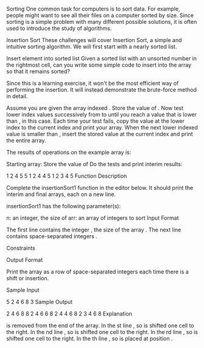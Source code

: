 Sorting
One common task for computers is to sort data. For example, people might want to see all their files on a computer sorted by size. Since sorting is a simple problem with many different possible solutions, it is often used to introduce the study of algorithms.

Insertion Sort
These challenges will cover Insertion Sort, a simple and intuitive sorting algorithm. We will first start with a nearly sorted list.

Insert element into sorted list
Given a sorted list with an unsorted number  in the rightmost cell, can you write some simple code to insert  into the array so that it remains sorted?

Since this is a learning exercise, it won't be the most efficient way of performing the insertion. It will instead demonstrate the brute-force method in detail.

Assume you are given the array  indexed . Store the value of . Now test lower index values successively from  to  until you reach a value that is lower than ,  in this case. Each time your test fails, copy the value at the lower index to the current index and print your array. When the next lower indexed value is smaller than , insert the stored value at the current index and print the entire array.

The results of operations on the example array is:

Starting array: 
Store the value of  Do the tests and print interim results:

1 2 4 5 5
1 2 4 4 5
1 2 3 4 5
Function Description

Complete the insertionSort1 function in the editor below. It should print the interim and final arrays, each on a new line.

insertionSort1 has the following parameter(s):

n: an integer, the size of 
arr: an array of integers to sort
Input Format

The first line contains the integer , the size of the array .
The next line contains  space-separated integers .

Constraints



Output Format

Print the array as a row of space-separated integers each time there is a shift or insertion.

Sample Input

5
2 4 6 8 3
Sample Output

2 4 6 8 8 
2 4 6 6 8 
2 4 4 6 8 
2 3 4 6 8 
Explanation

 is removed from the end of the array.
In the st line , so  is shifted one cell to the right.
In the nd line , so  is shifted one cell to the right.
In the rd line , so  is shifted one cell to the right.
In the th line , so  is placed at position .
